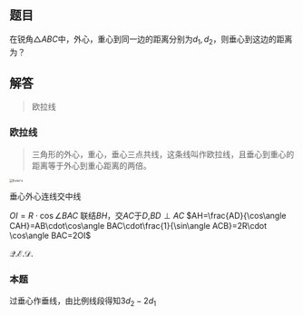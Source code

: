 ## 题目

在锐角$\triangle ABC$中，外心，重心到同一边的距离分别为$d_1,d_2$，则垂心到这边的距离为？

## 解答

> 欧拉线

### 欧拉线

>  三角形的外心，重心，垂心三点共线，这条线叫作欧拉线，且垂心到重心的距离等于外心到重心距离的两倍。

<img src="D:\Common File_x\Projs\RBCorn.github.io\math\markdown\img\Euler's line.png" alt="Euler's" style="zoom:38%;" />

垂心外心连线交中线

$OI=R\cdot \cos\angle BAC$
联结$BH$，交$AC$于$D$,$BD\perp AC$
$AH=\frac{AD}{\cos\angle CAH}=AB\cdot\cos\angle BAC\cdot\frac{1}{\sin\angle ACB}=2R\cdot \cos\angle BAC=2OI$

$\mathcal{Q.E.D.}$

### 本题

过垂心作垂线，由比例线段得知$3d_2-2d_1$